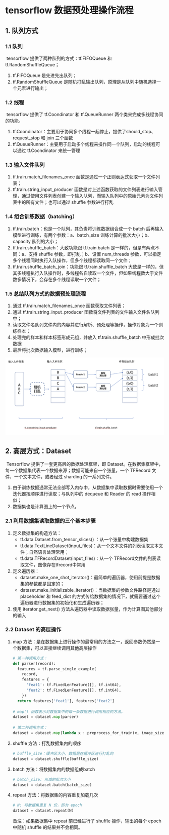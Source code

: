 # tensorflow 数据预处理操作流程

## 1. 队列方式

### 1.1 队列

​	tensorflow 提供了两种队列的方式：tf.FIFOQueue 和 tf.RandomShuffleQueue；

1. tf.FIFOQueue 是先进先出队列；
2. tf.RandomShuffleQueue 是随机打乱输出队列，原理是从队列中随机选择一个元素进行输出；

### 1.2 线程

​	tensorflow 提供了 tf.Coondinator 和  tf.QueueRunner 两个类来完成多线程协同的功能。

1. tf.Coondinator：主要用于协同多个线程一起停止，提供了should_stop、request_stop 和  join 三个函数
2. tf.QueueRunner：主要用于启动多个线程来操作同一个队列，启动的线程可以通过 tf.Coondinator 来统一管理

### 1.3 输入文件队列

1. tf.train.match_filenames_once 函数是通过一个正则表达式获取一个文件列表；
2. tf.train.string_input_producer 函数是对上述函数获取的文件列表进行输入管理，通过使用文件列表创建一个输入队列，而输入队列中的原始元素为文件列表中的所有文件；也可以通过 shuffle 参数进行打乱

### 1.4 组合训练数据（batching）

1. tf.train.batch：也是一个队列，其负责将训练数据组合成一个 batch 后再输入模型进行训练，有两个参数：a、batch_size 训练计算的批次大小；b、capacity 队列的大小；
2. tf.train.shuffle_batch：大致功能跟 tf.train.batch 是一样的，但是有两点不同：a、支持 shuffle 参数，即打乱；b、设置 num_threads 参数，可以指定多个线程同时执行入队操作，但多个线程都读取同一个文件；
3.  tf.train.shuffle_batch_join：功能跟 tf.train.shuffle_batch  大致是一样的，但其多线程执行入队操作时，多线程各自读取一个文件，但如果线程数大于文件数多情况下，会存在多个线程读取一个文件；



### 1.5 总结队列方式的数据预处理流程

1. 通过 tf.train.match_filenames_once 函数获取文件列表；
2. 通过 tf.train.string_input_producer 函数将文件列表的文件输入文件名队列中；
3. 读取文件名队列文件内的内容并进行解析、预处理等操作，操作对象为一个训练样本；
4. 处理完的样本和样本标签形成元组，并放入 tf.train.shuffle_batch 中形成批次数据
5. 最后将批次数据输入模型，进行训练；

![tensorflow预处理流程图](./图片/tensorflow预处理流程图.png)

## 2. 高层方式：Dataset

​	Tensorflow 提供了一套更高层的数据处理框架，即 Dataset。在数据集框架中，每一个数据集代表一个数据来源；数据可能来自一个张量，一个 TFRecord 文件，一个文本文件，或者经过 sharding 的一系列文件。

1. 由于训练数据通常无法全部写入内存中，从数据集中读取数据时需要使用一个迭代器按顺序进行读取；与队列中的 dequeue 和 Reader 的 read 操作相似；
2. 数据集也是计算图上的一个节点。

### 2.1 利用数据集读取数据的三个基本步骤

1. 定义数据集的构造方法：
   - tf.data.Dataset.from_tensor_slices() ：从一个张量中构建数据集
   - tf.data.TextLineDataset(input_files)：从一个文本文件的列表读取文本文件；自然语言处理常用；
   - tf.data.TFRecordDataset(input_files)：从一个 TFRecord文件的列表读取文件，图像存在tfrecord中常用
2. 定义遍历器：
   - dataset.make_one_shot_iterator()：最简单的遍历器，使用前提是数据集的参数都是固定的；
   - dataset.make_initializable_iterator()：当数据集的参数文件路径是通过 placeholder 和 feed_dict 的方式传给数据集的情况下，就需要通过这个遍历器进行数据集的初始化和生成遍历器；
3. 使用 iterator.get_next() 方法从遍历器中读取数据张量，作为计算图其他部分的输入

### 2.2 Dataset 的高层操作

1. map 方法：是在数据集上进行操作的最常用的方法之一，返回参数仍然是一个数据集，可以直接继续调用其他高层操作

   ```python
   # 第一种调用方式：
   def parser(record):
     features = tf.parse_single_example(
       record,
       features = {
         'feat1': tf.FixedLenFeature([], tf.int64),
         'feat2': tf.FixedLenFeature([], tf.int64),
       })
     return features['feat1'], features['feat2']
   
   # map() 函数表示对数据集中的每一条数据进行调用相应的方法。
   dataset = dataset.map(parser)
   
   # 第二种调用方式：
   dataset = dataset.map(lambda x : preprocess_for_train(x, image_size, image_size, None))
   ```

2. shuffle 方法：打乱数据集内的顺序

   ```python
   # buffle_size：缓冲区大小，数据是在缓冲区进行打乱的
   dataset = dataset.shuffle(buffle_size)
   ```

   

3. batch 方法：将数据集内的数据组成batch

   ```python
   # batch_size: 形成的批次大小
   dataset = dataset.batch(batch_size)
   ```

   

4. repeat 方法：将数据集的内容重复加载几次

   ```python
   # N: 将数据集重复 N 份，即为 epoch
   dataset = dataset.repeat(N)
   ```

   备注：如果数据集中 repeat 前已经进行了 shuffle 操作，输出的每个 epoch 中随机 shuffle 的结果并不会相同。


